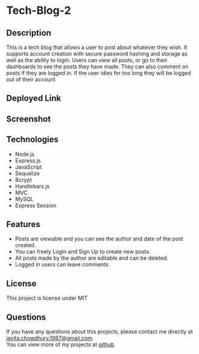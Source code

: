# Tech-Blog-2

## Description

This is a tech blog that allows a user to post about whatever they wish. It supports account creation with secure password hashing and storage as well as the ability to login. Users can view all posts, or go to their dashboards to see the posts they have made. They can also comment on posts if they are logged in. If the user idles for too long they will be logged out of their account

## Deployed Link


## Screenshot

## Technologies

- Node.js
- Express.js
- JavaScript
- Sequelize
- Bcrypt
- Handlebars.js
- MVC
- MySQL
- Express Session


## Features
- Posts are viewable and you can see the author and date of the post created.
- You can freely Login and Sign Up to create new posts.
- All posts made by the author are editable and can be deleted.
- Logged in users can leave comments.

## License
This project is license under MIT

## Questions
If you have any questions about this projects, please contact me directly at jayita.chowdhury.1987@gmail.com. </br>
You can view more of my projects at 
[github](https://github.com/jayita87)

